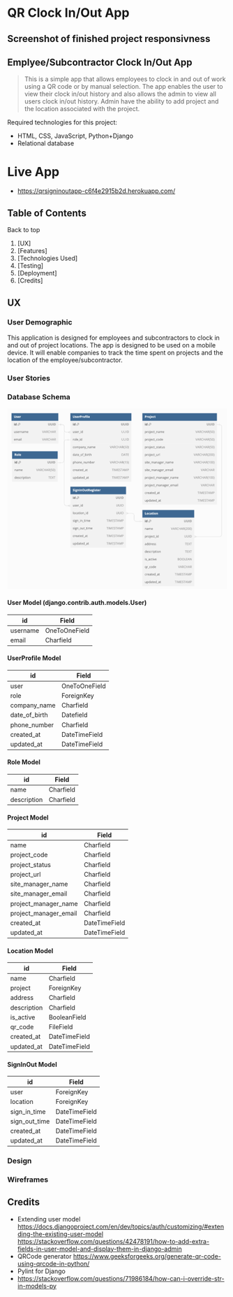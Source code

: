# QR Clock In/Out App

## Screenshot of finished project responsivness

## Emplyee/Subcontractor Clock In/Out App
> This is a simple app that allows employees to clock in and out of work using a QR code or by manual selection. The app enables the user to view their clock in/out history and also allows the admin to view all users clock in/out history. Admin have the ability to add project and the location associated with the project. 

Required technologies for this project: 

 - HTML, CSS, JavaScript, Python+Django
 - Relational database

# Live App
- https://qrsigninoutapp-c6f4e2915b2d.herokuapp.com/

## Table of Contents
<a name="contents">Back to top</a>
1. [UX]
2. [Features]
3. [Technologies Used]
4. [Testing]
5. [Deployment]
6. [Credits]

## UX
<a name="ux"></a>

### User Demographic

This application is designed for employees and subcontractors to clock in and out of project locations. The app is designed to be used on a mobile device. It will enable companies to track the time spent on projects and the location of the employee/subcontractor.

### User Stories





### Database Schema

![Database Schema dbdiagram.io](static/images/readme/database-schema.png)

#### User Model (django.contrib.auth.models.User)
| id | Field |
|--|--|
| username |OneToOneField  |
| email |Charfield|

#### UserProfile Model
| id | Field |
|--|--|
| user |OneToOneField  |
| role |ForeignKey|
| company_name |Charfield|
| date_of_birth |Datefield|
| phone_number |Charfield|
| created_at |DateTimeField|
| updated_at |DateTimeField|

#### Role Model
| id | Field |
|--|--|
| name |Charfield  |
| description |Charfield|

#### Project Model
| id | Field |
|--|--|
| name |Charfield  |
| project_code |Charfield|
| project_status |Charfield|
| project_url |Charfield|
| site_manager_name |Charfield|
| site_manager_email |Charfield|
| project_manager_name |Charfield|
| project_manager_email |Charfield|
| created_at |DateTimeField|
| updated_at |DateTimeField|

#### Location Model
| id | Field |
|--|--|
| name |Charfield  |
| project |ForeignKey|
| address |Charfield|
| description |Charfield|
| is_active |BooleanField|
| qr_code |FileField|
| created_at |DateTimeField|
| updated_at |DateTimeField|

#### SignInOut Model
| id | Field |
|--|--|
| user |ForeignKey  |
| location |ForeignKey|
| sign_in_time |DateTimeField|
| sign_out_time |DateTimeField|
| created_at |DateTimeField|
| updated_at |DateTimeField|


###

### Design



### Wireframes



## Credits
- Extending user model
https://docs.djangoproject.com/en/dev/topics/auth/customizing/#extending-the-existing-user-model
https://stackoverflow.com/questions/42478191/how-to-add-extra-fields-in-user-model-and-display-them-in-django-admin
- QRCode generator
https://www.geeksforgeeks.org/generate-qr-code-using-qrcode-in-python/
- Pylint for Django
- https://stackoverflow.com/questions/71986184/how-can-i-override-str-in-models-py
